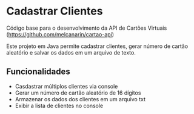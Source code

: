 # Cadastrar Clientes

Código base para o desenvolvimento da API de Cartões Virtuais (https://github.com/melcanarin/cartao-api)

Este projeto em Java permite cadastrar clientes, gerar número de cartão aleatório e salvar os dados em um arquivo de texto.

## Funcionalidades
- Casdastrar múltiplos clientes via console
- Gerar um número de cartão aleatório de 16 dígitos
- Armazenar os dados dos clientes em um arquivo txt
- Exibir a lista de clientes no console
